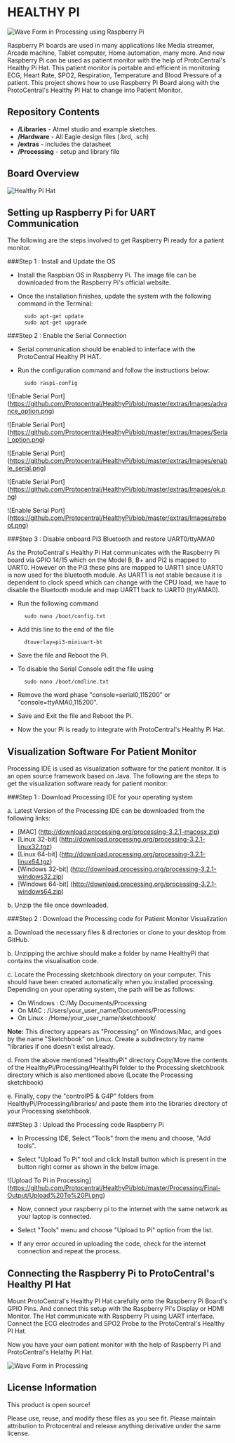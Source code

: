 HEALTHY PI
==========

![Wave Form in Processing using Raspberry Pi](https://github.com/Protocentral/HealthyPi/blob/master/Processing/output/RPI_HealthyPi.jpg)

Raspberry Pi boards are used in many applications like Media streamer, Arcade machine, Tablet computer, Home automation, many more. And now Raspberry Pi can be used as patient monitor with the help of ProtoCentral's Healthy Pi Hat. This patient monitor is portable and efficient in monitoring ECG, Heart Rate, SPO2, Respiration, Temperature and Blood Pressure of a patient. This project shows how to use Raspberry Pi Board along with the ProtoCentral's Healthy PI Hat to change into Patient Monitor.

Repository Contents
-------------------
* **/Libraries** - Atmel studio  and example sketches.
* **/Hardware** - All Eagle design files (.brd, .sch)
* **/extras** - includes the datasheet
* **/Processing** - setup  and library file

Board Overview
--------------
![Healthy Pi Hat](https://github.com/Protocentral/HealthyPi/blob/master/extras/Images/Healthy%20Pi.png)


Setting up Raspberry Pi for UART Communication
----------------------------------------------
The following are the steps involved to get Raspberry Pi ready for a patient monitor.

###Step 1 : Install and Update the OS

* Install the Raspbian OS in Raspberry Pi. The image file can be downloaded from the Raspberry Pi's official website.

* Once the installation finishes, update the system with the following command in the Terminal:
		
		sudo apt-get update
		sudo apt-get upgrade

###Step 2 : Enable the Serial Connection

* Serial communication should be enabled to interface with the ProtoCentral Healthy PI HAT.

* Run the configuration command and follow the instructions below:

		sudo raspi-config

![Enable Serial Port]
(https://github.com/Protocentral/HealthyPi/blob/master/extras/Images/advance_option.png)

![Enable Serial Port]
(https://github.com/Protocentral/HealthyPi/blob/master/extras/Images/Serial_option.png)

![Enable Serial Port]
(https://github.com/Protocentral/HealthyPi/blob/master/extras/Images/enable_serial.png)

![Enable Serial Port]
(https://github.com/Protocentral/HealthyPi/blob/master/extras/Images/ok.png)

![Enable Serial Port]
(https://github.com/Protocentral/HealthyPi/blob/master/extras/Images/reboot.png)

###Step 3 : Disable onboard Pi3 Bluetooth and restore UART0/ttyAMA0

As the ProtoCentral's Healthy Pi Hat communicates with the Raspberry Pi board via GPIO 14/15 which on the Model B, B+ and Pi2 is mapped to UART0. However on the Pi3 these pins are mapped to UART1 since UART0 is now used for the bluetooth module. As UART1 is not stable because it is dependent to clock speed which can change with the CPU load, we have to disable the Bluetooth module and map UART1 back to UART0 (tty/AMA0).

* Run the following command

		sudo nano /boot/config.txt

* Add this line to the end of the file

		dtoverlay=pi3-miniuart-bt

* Save the file and Reboot the Pi.
* To disable the Serial Console edit the file using

		sudo nano /boot/cmdline.txt 

* Remove the word phase "console=serial0,115200" or "console=ttyAMA0,115200".
* Save and Exit the file and Reboot the Pi.
* Now the your Pi is ready to integrate with ProtoCentral's Healthy Pi Hat.

Visualization Software For Patient Monitor
------------------------------------------

Processing IDE is used as visualization software for the patient monitor. It is an open source framework based on Java. The following are the steps to get the visualization software ready for patient monitor:

###Step 1 : Download Processing IDE for your operating system

a. Latest Version of the Processing IDE can be downloaded from the following links:

* [MAC] (http://download.processing.org/processing-3.2.1-macosx.zip)
* [Linux 32-bit] (http://download.processing.org/processing-3.2.1-linux32.tgz)
* [Linux 64-bit] (http://download.processing.org/processing-3.2.1-linux64.tgz)
* [Windows 32-bit] (http://download.processing.org/processing-3.2.1-windows32.zip)
* [Windows 64-bit] (http://download.processing.org/processing-3.2.1-windows64.zip)

b. Unzip the file once downloaded.

###Step 2 : Download the Processing code for Patient Monitor Visualization

a. Download the necessary files & directories or clone to your desktop from GitHub.

b. Unzipping the archive should make a folder by name HealthyPi that contains the visualisation code.

c. Locate the Processing sketchbook directory on your computer. This should have been created automatically when you installed processing. Depending on your operating system, the path will be as follows:

* On Windows : C:/My Documents/Processing
* On MAC : /Users/your_user_name/Documents/Processing
* On Linux : /Home/your_user_name/sketchbook/

**Note:** This directory appears as "Processing" on Windows/Mac, and goes by the name "Sketchbook" on Linux. Create a subdirectory by name "libraries if one doesn't exist already.

d. From the above mentioned "HealthyPi" directory Copy/Move the contents of the HealthyPi/Processing/HealthyPi folder to the Processing sketchbook directory which is also mentioned above (Locate the Processing sketchbook)

e. Finally, copy the "controlP5 & G4P" folders from HealthyPi/Processing/libraries/ and paste them into the libraries directory of your Processing sketchbook.

###Step 3 : Upload the Processing code Raspberry Pi

* In Processing IDE, Select "Tools" from the menu and choose, "Add tools".

* Select "Upload To Pi" tool and click Install button which is present in the button right corner as shown in the below image.

![Upload To Pi in Processing]
(https://github.com/Protocentral/HealthyPi/blob/master/Processing/Final-Output/Upload%20To%20Pi.png)

* Now, connect your raspberry pi to the internet with the same network as your laptop is connected.

* Select "Tools" menu and choose "Upload to Pi" option from the list.

* If any error occured in uploading the code, check for the internet connection and repeat the process.

Connecting the Raspberry Pi to ProtoCentral's Healthy PI Hat
------------------------------------------------------------

Mount ProtoCentral's Healthy PI Hat carefully onto the Raspberry Pi Board's GPIO Pins. And connect this setup with the Raspberry Pi's Display or HDMI Monitor. The Hat communicate with Raspberry Pi using UART interface. Connect the ECG electrodes and SPO2 Probe to the ProtoCentral's Healthy PI Hat.

Now you have your own patient monitor with the help of Raspberry PI and ProtoCentral's Helathy PI Hat.

![Wave Form in Processing](https://github.com/Protocentral/HealthyPi/blob/master/Processing/output/HealthyPi.png)


License Information
-------------------
This product is open source!

Please use, reuse, and modify these files as you see fit. Please maintain attribution to Protocentral and release anything derivative under the same license.
